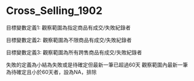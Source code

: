 # Cross_Selling_1902
目標變數定義1: 觀察範圍為指定商品有成交/失敗紀錄者

目標變數定義2: 觀察範圍為不限商品有成交/失敗紀錄者

目標變數定義3: 觀察範圍為所有跨售商品有成交/失敗紀錄者

失敗的定義為小結為失敗或是待確定但最新一筆已超過60天
觀察範圍內最新一筆為待確定且小於60天者，設為NA，排除
